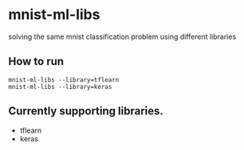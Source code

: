 # mnist-ml-libs
solving the same mnist classification problem using different libraries

## How to run
```
mnist-ml-libs --library=tflearn
mnist-ml-libs --library=keras
```

## Currently supporting libraries.
* tflearn
* keras